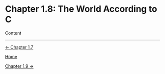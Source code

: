 # Chapter 1.8: The World According to C

Content

---

[← Chapter 1.7](Chapter%201%20%207b67e.md)

[Home](../../AiredDev%20b02d5/Notes%20on%20M%2061e3e.md)

[Chapter 1.9 →](Chapter%201%20%20fa326.md)